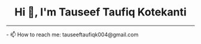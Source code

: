 <h1 align="center">Hi 👋, I'm Tauseef Taufiq Kotekanti</h1>
<hr>
- 📫 How to reach me: tauseeftaufiqk004@gmail.com
<p align="left">
</p>


